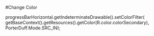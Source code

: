 #Change Color


 progressBarHorizontal.getIndeterminateDrawable().setColorFilter(
                getBaseContext().getResources().getColor(R.color.colorSecondary), PorterDuff.Mode.SRC_IN);

                
